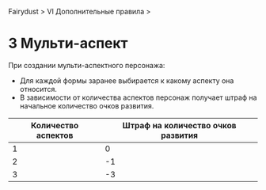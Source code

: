 Fairydust > VI Дополнительные правила >

# 3 Мульти-аспект

При создании мульти-аспектного персонажа:
- Для каждой формы заранее выбирается к какому аспекту она относится.
- В зависимости от количества аспектов персонаж получает штраф на начальное количество очков развития.

Количество аспектов|Штраф на количество очков развития
-|-
1|0
2|-1
3|-3